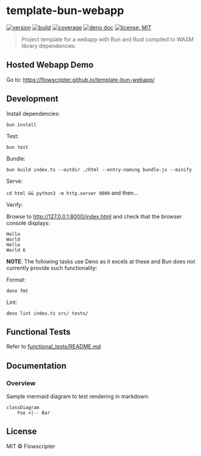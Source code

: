# template-bun-webapp

[![version](https://img.shields.io/github/v/release/flowscripter/template-bun-webapp?sort=semver)](https://github.com/flowscripter/template-bun-webapp/releases)
[![build](https://img.shields.io/github/actions/workflow/status/flowscripter/template-bun-webapp/release-deno-webapp.yml)](https://github.com/flowscripter/template-bun-webapp/actions/workflows/release-deno-webapp.yml)
[![coverage](https://codecov.io/gh/flowscripter/template-bun-webapp/branch/main/graph/badge.svg?token=EMFT2938ZF)](https://codecov.io/gh/flowscripter/template-bun-webapp)
[![deno doc](https://doc.deno.land/badge.svg)](https://jsr.io/@flowscripter/template-bun-webapp/doc)
[![license: MIT](https://img.shields.io/github/license/flowscripter/template-bun-webapp)](https://github.com/flowscripter/template-bun-webapp/blob/main/LICENSE)

> Project template for a webapp with Bun and Rust compiled to WASM library
> dependencies.

## Hosted Webapp Demo

Go to: https://flowscripter.github.io/template-bun-webapp/

## Development

Install dependencies:

`bun install`

Test:

`bun test`

Bundle:

`bun build index.ts --outdir ./html --entry-naming bundle.js --minify`

Serve:

`cd html && python3 -m http.server 8000` and then...

Verify:

Browse to http://127.0.0.1:8000/index.html and check that the browser console
displays:

```
Hello
World
Hello
World 6
```

**NOTE**: The following tasks use Deno as it excels at these and Bun does not
currently provide such functionality:

Format:

`deno fmt`

Lint:

`deno lint index.ts src/ tests/`

## Functional Tests

Refer to [functional_tests/README.md](functional_tests/README.md)

## Documentation

### Overview

Sample mermaid diagram to test rendering in markdown:

```mermaid
classDiagram
    Foo <|-- Bar
```

## License

MIT © Flowscripter
